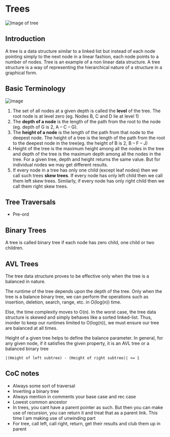 # Trees

<img src = "https://qph.cf2.quoracdn.net/main-qimg-cafdb4368095621b0b6cd00738c19f95-pjlq" alt = "Image of tree">

## Introduction 
A tree is a data structure similar to a linked list but instead of each node pointing simply to the next node in a linear fashion, each node points to a number of nodes. Tree is an example of a non linear data structure.
A tree structure is a way of representing the hierarchical nature of a structure in a graphical form.

## Basic Terminology

![image](https://user-images.githubusercontent.com/103832825/202587670-af19129c-3a8d-46fc-a3e1-4bf80a59858e.png)

1) The set of all nodes at a given depth is called the <b>level</b> of the tree. The root node is at level zero (eg. Nodes B, C and D lie at level 1)
2) The <b>depth of a node</b> is the length of the path from the root to the node (eg. depth of G is 2, A – C – G).
3) The <b>height of a node</b> is the length of the path from that node to the deepest node. The height of a tree is the length of the path from the root to the deepest node in the tree(eg. the height of B is 2, B – F – J)
4) Height of the tree is the maximum height among all the nodes in the tree and depth of the tree is the maximum depth among all the nodes in the tree. For a given tree, depth and height returns the same value. But for individual nodes we may get different results.
5) If every node in a tree has only one child (except leaf nodes) then we call such trees <b>skew trees</b>. If every node has only left child then we call them left skew trees. Similarly, if every node has only right child then we call them right skew trees.

## Tree Traversals 

* Pre-ord

## Binary Trees
A tree is called binary tree if each node has zero child, one child or two children.

## AVL Trees

The tree data structure proves to be effective only when the tree is a balanced in nature. 

The runtime of the tree depends upon the depth of the tree. Only when the tree is a balance binary tree, we can perform the operations such as insertion, deletion, search, range, etc. in O(log(n)) time. 

Else, the time complexity moves to O(n). In the worst case, the tree data structure is skewed and simply behaves like a sorted linked-list. Thus, inorder to keep our runtimes limited to O(log(n)), we must ensure our tree are balanced at all times.

Height of a given tree helps to define the balance parameter. In general, for any given node, if it satisfies the given property, it is an AVL tree or a balanced binary tree

```|(Height of left subtree) - (Height of right subtree)| <= 1```

## CoC notes


* Always some sort of traversal
* Inverting a binary tree
* Always mention in comments your base case and rec case
* Lowest common ancestor
* In trees, you cant have a parent pointer as such. But then you can make use of recursion, you can return it and treat that as a parent link. This time I am making use of unwinding part
* For tree, call left, call right, return, get their results and club them up in parent